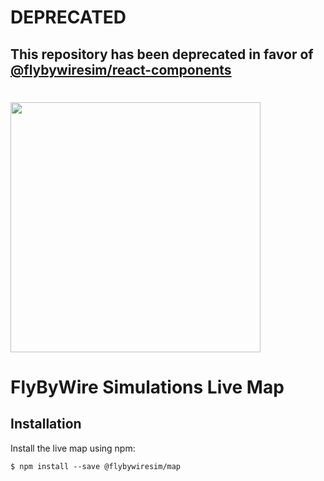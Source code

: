 # DEPRECATED
## This repository has been deprecated in favor of [@flybywiresim/react-components](https://github.com/flybywiresim/react-components)

# <img src="https://raw.githubusercontent.com/flybywiresim/fbw-branding/master/svg/FBW-Logo.svg" placeholder="FlyByWire" width="400"/>
# FlyByWire Simulations Live Map

## Installation

Install the live map using npm:

    $ npm install --save @flybywiresim/map
